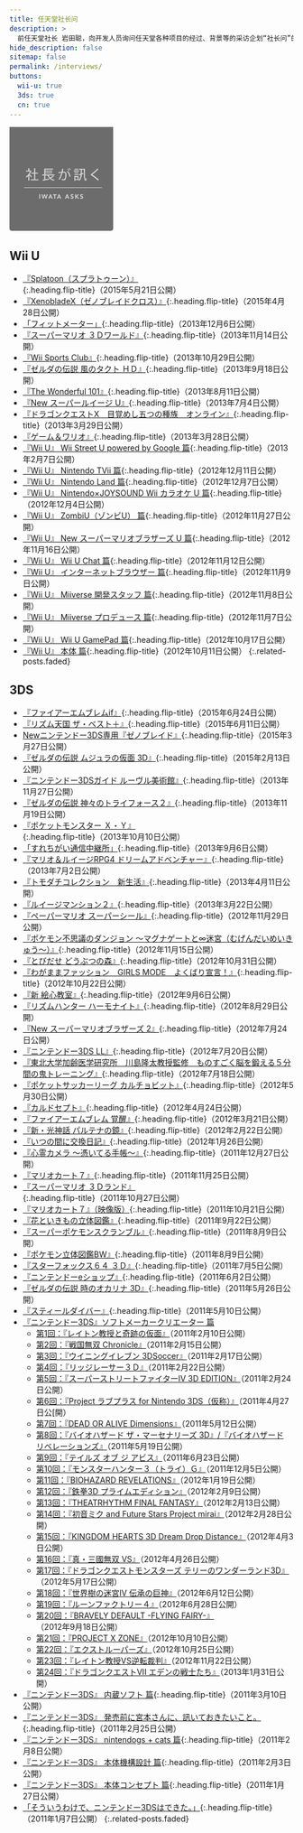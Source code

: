 ```yaml
---
title: 任天堂社长问
description: >
  前任天堂社长 岩田聪，向开发人员询问任天堂各种项目的经过、背景等的采访企划“社长问”的链接集。<br>本页面下链接均转载自任天堂官网：<br><https://www.nintendo.co.jp/corporate/links/index.html>
hide_description: false
sitemap: false
permalink: /interviews/
buttons:
  wii-u: true
  3ds: true
  cn: true
---
```


![](/interviews/title_iwataasks.png)

## Wii U

* [『Splatoon（スプラトゥーン）』]{:.heading.flip-title}（2015年5月21日公開）
* [『XenobladeX（ゼノブレイドクロス）』]{:.heading.flip-title}（2015年4月28日公開）
* [「フィットメーター」]{:.heading.flip-title}（2013年12月6日公開）
* [『スーパーマリオ ３Ｄワールド』]{:.heading.flip-title}（2013年11月14日公開）
* [『Wii Sports Club』]{:.heading.flip-title}（2013年10月29日公開）
* [『ゼルダの伝説 風のタクト ＨＤ』]{:.heading.flip-title}（2013年9月18日公開）
* [『The Wonderful 101』]{:.heading.flip-title}（2013年8月11日公開）
* [『New スーパールイージ U』]{:.heading.flip-title}（2013年7月4日公開）
* [『ドラゴンクエストX　目覚めし五つの種族　オンライン』]{:.heading.flip-title}（2013年3月29日公開）
* [『ゲーム＆ワリオ』]{:.heading.flip-title}（2013年3月28日公開）
* [『Wii U』 Wii Street U powered by Google 篇]{:.heading.flip-title}（2013年2月7日公開）
* [『Wii U』 Nintendo TVii 篇]{:.heading.flip-title}（2012年12月11日公開）
* [『Wii U』 Nintendo Land 篇]{:.heading.flip-title}（2012年12月7日公開）
* [『Wii U』 Nintendo×JOYSOUND Wii カラオケ U 篇]{:.heading.flip-title}（2012年12月4日公開）
* [『Wii U』 ZombiU（ゾンビU） 篇]{:.heading.flip-title}（2012年11月27日公開）
* [『Wii U』 New スーパーマリオブラザーズ U 篇]{:.heading.flip-title}（2012年11月16日公開）
* [『Wii U』 Wii U Chat 篇]{:.heading.flip-title}（2012年11月12日公開）
* [『Wii U』 インターネットブラウザー 篇]{:.heading.flip-title}（2012年11月9日公開）
* [『Wii U』 Miiverse 開発スタッフ 篇]{:.heading.flip-title}（2012年11月8日公開）
* [『Wii U』 Miiverse プロデュース 篇]{:.heading.flip-title}（2012年11月7日公開）
* [『Wii U』 Wii U GamePad 篇]{:.heading.flip-title}（2012年10月17日公開）
* [『Wii U』 本体 篇]{:.heading.flip-title}（2012年10月11日公開）
{:.related-posts.faded}

## 3DS

* [『ファイアーエムブレムif』]{:.heading.flip-title}（2015年6月24日公開）
* [『リズム天国 ザ・ベスト＋』]{:.heading.flip-title}（2015年6月11日公開）
* [Newニンテンドー3DS専用『ゼノブレイド』]{:.heading.flip-title}（2015年3月27日公開）
* [『ゼルダの伝説 ムジュラの仮面 3D』]{:.heading.flip-title}（2015年2月13日公開）
* [『ニンテンドー3DSガイド ルーヴル美術館』]{:.heading.flip-title}（2013年11月27日公開）
* [『ゼルダの伝説 神々のトライフォース２』]{:.heading.flip-title}（2013年11月19日公開）
* [『ポケットモンスター Ｘ・Ｙ』]{:.heading.flip-title}（2013年10月10日公開）
* [「すれちがい通信中継所」]{:.heading.flip-title}（2013年9月6日公開）
* [『マリオ＆ルイージRPG4 ドリームアドベンチャー』]{:.heading.flip-title}（2013年7月2日公開）
* [『トモダチコレクション　新生活』]{:.heading.flip-title}（2013年4月11日公開）
* [『ルイージマンション２』]{:.heading.flip-title}（2013年3月22日公開）
* [『ペーパーマリオ スーパーシール』]{:.heading.flip-title}（2012年11月29日公開）
* [『ポケモン不思議のダンジョン ～マグナゲートと∞迷宮（むげんだいめいきゅう～）』]{:.heading.flip-title}（2012年11月15日公開）
* [『とびだせ どうぶつの森』]{:.heading.flip-title}（2012年10月31日公開）
* [『わがままファッション　GIRLS MODE　よくばり宣言！』]{:.heading.flip-title}（2012年10月22日公開）
* [『新 絵心教室』]{:.heading.flip-title}（2012年9月6日公開）
* [『リズムハンター ハーモナイト』]{:.heading.flip-title}（2012年8月29日公開）
* [『New スーパーマリオブラザーズ 2』]{:.heading.flip-title}（2012年7月24日公開）
* [『ニンテンドー3DS LL』]{:.heading.flip-title}（2012年7月20日公開）
* [『東北大学加齢医学研究所　川島隆太教授監修　ものすごく脳を鍛える５分間の鬼トレーニング』]{:.heading.flip-title}（2012年7月18日公開）
* [『ポケットサッカーリーグ カルチョビット』]{:.heading.flip-title}（2012年5月30日公開）
* [『カルドセプト』]{:.heading.flip-title}（2012年4月24日公開）
* [『ファイアーエムブレム 覚醒』]{:.heading.flip-title}（2012年3月21日公開）
* [『新・光神話 パルテナの鏡』]{:.heading.flip-title}（2012年2月22日公開）
* [『いつの間に交換日記』]{:.heading.flip-title}（2012年1月26日公開）
* [『心霊カメラ ～憑いてる手帳～』]{:.heading.flip-title}（2011年12月27日公開）
* [『マリオカート７』]{:.heading.flip-title}（2011年11月25日公開）
* [『スーパーマリオ ３Ｄランド』]{:.heading.flip-title}（2011年10月27日公開）
* [『マリオカート７』（映像版）]{:.heading.flip-title}（2011年10月21日公開）
* [『花といきもの立体図鑑』]{:.heading.flip-title}（2011年9月22日公開）
* [『スーパーポケモンスクランブル』]{:.heading.flip-title}（2011年8月9日公開）
* [『ポケモン立体図鑑BW』]{:.heading.flip-title}（2011年8月9日公開）
* [『スターフォックス６４ ３Ｄ』]{:.heading.flip-title}（2011年7月5日公開）
* [『ニンテンドーeショップ』]{:.heading.flip-title}（2011年6月2日公開）
* [『ゼルダの伝説 時のオカリナ 3D』]{:.heading.flip-title}（2011年5月26日公開）
* [『スティールダイバー』]{:.heading.flip-title}（2011年5月10日公開）
* [『ニンテンドー3DS』ソフトメーカークリエーター 篇]
    * [第1回：『レイトン教授と奇跡の仮面』]（2011年2月10日公開）
    * [第2回：『戦国無双 Chronicle』]（2011年2月15日公開）
    * [第3回：『ウイニングイレブン 3DSoccer』]（2011年2月17日公開）
    * [第4回：『リッジレーサー３Ｄ』]（2011年2月22日公開）
    * [第5回：『スーパーストリートファイターIV 3D EDITION』]（2011年2月24日公開）
    * [第6回：『Project ラブプラス for Nintendo 3DS（仮称）』]（2011年4月27日公[開）
    * [第7回：『DEAD OR ALIVE Dimensions』]（2011年5月12日公開）
    * [第8回：『バイオハザード ザ・マーセナリーズ 3D』/『バイオハザード リベレーションズ』]（2011年5月19日公開）
    * [第9回：『テイルズ オブ ジ アビス』]（2011年6月23日公開）
    * [第10回：『モンスターハンター３（トライ）Ｇ』]（2011年12月5日公開）
    * [第11回：『BIOHAZARD REVELATIONS』]（2012年1月19日公開）
    * [第12回：『鉄拳3D プライムエディション』]（2012年2月9日公開）
    * [第13回：『THEATRHYTHM FINAL FANTASY』]（2012年2月13日公開）
    * [第14回：『初音ミク and Future Stars Project mirai』]（2012年2月28日公開）
    * [第15回：『KINGDOM HEARTS 3D Dream Drop Distance』]（2012年4月3日公開）
    * [第16回：『真・三國無双 VS』]（2012年4月26日公開）
    * [第17回：『ドラゴンクエストモンスターズ テリーのワンダーランド3D』]（2012年5月17日公開）
    * [第18回：『世界樹の迷宮IV 伝承の巨神』]（2012年6月12日公開）
    * [第19回：『ルーンファクトリー４』]（2012年6月28日公開）
    * [第20回：『BRAVELY DEFAULT -FLYING FAIRY-』]（2012年9月18日公開）
    * [第21回：『PROJECT X ZONE』]（2012年10月10日公開）
    * [第22回：『エクストルーパーズ』]（2012年10月25日公開）
    * [第23回：『レイトン教授VS逆転裁判』]（2012年11月22日公開）
    * [第24回：『ドラゴンクエストVII エデンの戦士たち』]（2013年1月31日公開）
* [『ニンテンドー3DS』 内蔵ソフト 篇]{:.heading.flip-title}（2011年3月10日公開）
* [『ニンテンドー3DS』 発売前に宮本さんに、訊いておきたいこと。]{:.heading.flip-title}（2011年2月25日公開）
* [『ニンテンドー3DS』 nintendogs + cats 篇]{:.heading.flip-title}（2011年2月8日公開）
* [『ニンテンドー3DS』 本体機構設計 篇]{:.heading.flip-title}（2011年2月3日公開）
* [『ニンテンドー3DS』 本体コンセプト 篇]{:.heading.flip-title}（2011年1月27日公開）
* [「そういうわけで、ニンテンドー3DSはできた。」]{:.heading.flip-title}（2011年1月7日公開）
{:.related-posts.faded}


[『Splatoon（スプラトゥーン）』]: jp/wiiu/agmj/vol1/1.md
[『XenobladeX（ゼノブレイドクロス）』]: jp/wiiu/ax5j/vol1/1.md
[「フィットメーター」]: jp/wiiu/astj/vol1/1.md
[『スーパーマリオ ３Ｄワールド』]: jp/wiiu/ardj/vol1/1.md
[『Wii Sports Club』]: jp/wiiu/awsj/vol1/1.md
[『ゼルダの伝説 風のタクト ＨＤ』]: jp/wiiu/bczj/vol1/1.md
[『The Wonderful 101』]: jp/wiiu/acmj/vol1/1.md
[『New スーパールイージ U』]: jp/wiiu/arsj/vol1/1.md
[『ドラゴンクエストX　目覚めし五つの種族　オンライン』]: jp/wiiu/adqj/vol1/1.md
[『ゲーム＆ワリオ』]: jp/wiiu/asaj/vol1/1.md
[『Wii U』 Wii Street U powered by Google 篇]: jp/wiiu/hardware/vol12/1.md
[『Wii U』 Nintendo TVii 篇]: jp/wiiu/hardware/vol11/1.md
[『Wii U』 Nintendo Land 篇]: jp/wiiu/hardware/vol10/1.md
[『Wii U』 Nintendo×JOYSOUND Wii カラオケ U 篇]: jp/wiiu/hardware/vol9/1.md
[『Wii U』 ZombiU（ゾンビU） 篇]: jp/wiiu/hardware/vol8/1.md
[『Wii U』 New スーパーマリオブラザーズ U 篇]: jp/wiiu/hardware/vol7/1.md
[『Wii U』 Wii U Chat 篇]: jp/wiiu/hardware/vol6/1.md
[『Wii U』 インターネットブラウザー 篇]: jp/wiiu/hardware/vol5/1.md
[『Wii U』 Miiverse 開発スタッフ 篇]: jp/wiiu/hardware/vol4/1.md
[『Wii U』 Miiverse プロデュース 篇]: jp/wiiu/hardware/vol3/1.md
[『Wii U』 Wii U GamePad 篇]: jp/wiiu/hardware/vol2/1.md
[『Wii U』 本体 篇]: jp/wiiu/hardware/vol1/1.md
[『ファイアーエムブレムif』]: jp/3ds/bfwj/vol1/1.md
[『リズム天国 ザ・ベスト＋』]: jp/3ds/bpjj/vol1/1.md
[Newニンテンドー3DS専用『ゼノブレイド』]: jp/3ds/cafj/vol1/1.md
[『ゼルダの伝説 ムジュラの仮面 3D』]: jp/3ds/ajrj/vol1/1.md
[『ニンテンドー3DSガイド ルーヴル美術館』]: jp/3ds/al8j/vol1/1.md
[『ゼルダの伝説 神々のトライフォース２』]: jp/3ds/bzlj/vol1/1.md
[『ポケットモンスター Ｘ・Ｙ』]: jp/3ds/ekjj/vol1/1.md
[「すれちがい通信中継所」]: jp/3ds/streetpass_relay/vol1/1.md
[『マリオ＆ルイージRPG4 ドリームアドベンチャー』]: jp/3ds/aymj/vol1/1.md
[『トモダチコレクション　新生活』]: jp/3ds/ec6j/vol1/1.md
[『ルイージマンション２』]: jp/3ds/aggj/vol1/1.md
[『ペーパーマリオ スーパーシール』]: jp/3ds/ag5j/vol1/1.md
[『ポケモン不思議のダンジョン ～マグナゲートと∞迷宮（むげんだいめいきゅう～）』]: jp/3ds/apdj/vol1/1.md
[『とびだせ どうぶつの森』]: jp/3ds/egdj/vol1/1.md
[『わがままファッション　GIRLS MODE　よくばり宣言！』]: jp/3ds/aclj/vol1/1.md
[『新 絵心教室』]: jp/3ds/aacj/vol1/1.md
[『リズムハンター ハーモナイト』]: jp/3ds/aq7j/vol1/1.md
[『New スーパーマリオブラザーズ 2』]: jp/3ds/abej/vol1/1.md
[『ニンテンドー3DS LL』]: jp/3ds/3dsLL/vol1/1.md
[『東北大学加齢医学研究所　川島隆太教授監修　ものすごく脳を鍛える５分間の鬼トレーニング』]: jp/3ds/asrj/vol1/1.md
[『ポケットサッカーリーグ カルチョビット』]: jp/3ds/ahbj/vol1/1.md
[『カルドセプト』]: jp/3ds/acbj/vol1/1.md
[『ファイアーエムブレム 覚醒』]: jp/3ds/afej/vol1/1.md
[『新・光神話 パルテナの鏡』]: jp/3ds/akdj/vol1/1.md
[『いつの間に交換日記』]: jp/3ds/jfrj/vol1/1.md
[『心霊カメラ ～憑いてる手帳～』]: jp/3ds/alcj/vol1/1.md
[『マリオカート７』]: jp/3ds/amkj/vol1/1.md
[『スーパーマリオ ３Ｄランド』]: jp/3ds/arej/vol1/1.md
[『マリオカート７』（映像版）]: 3ds/amkj/movie/1.md
[『花といきもの立体図鑑』]: jp/3ds/asuj/vol1/1.md
[『スーパーポケモンスクランブル』]: jp/3ds/accj/vol1/1.md
[『ポケモン立体図鑑BW』]: jp/3ds/jrva/vol1/1.md
[『スターフォックス６４ ３Ｄ』]: jp/3ds/anrj/vol1/1.md
[『ニンテンドーeショップ』]: jp/3ds/eshop/vol1/1.md
[『ゼルダの伝説 時のオカリナ 3D』]: jp/3ds/aqej/vol1/1.md
[『スティールダイバー』]: jp/3ds/asdj/vol1/1.md
[『ニンテンドー3DS』ソフトメーカークリエーター 篇]: jp/3ds/creators/intro/1.md
[『ニンテンドー3DS』 内蔵ソフト 篇]: jp/3ds/hardware/vol6/1.md
[『ニンテンドー3DS』 発売前に宮本さんに、訊いておきたいこと。]: jp/3ds/hardware/vol5/1.md
[『ニンテンドー3DS』 nintendogs + cats 篇]: jp/3ds/hardware/vol4/1.md
[『ニンテンドー3DS』 本体機構設計 篇]: jp/3ds/hardware/vol3/1.md
[『ニンテンドー3DS』 本体コンセプト 篇]: jp/3ds/hardware/vol2/1.md
[「そういうわけで、ニンテンドー3DSはできた。」]: jp/3ds/hardware/vol1/1.md
[第1回：『レイトン教授と奇跡の仮面』]: jp/3ds/creators/vol1/1.md
[第2回：『戦国無双 Chronicle』]: jp/3ds/creators/vol2/1.md
[第3回：『ウイニングイレブン 3DSoccer』]: jp/3ds/creators/vol3/1.md
[第4回：『リッジレーサー３Ｄ』]: jp/3ds/creators/vol4/1.md
[第5回：『スーパーストリートファイターIV 3D EDITION』]: jp/3ds/creators/vol5/1.md
[第6回：『Project ラブプラス for Nintendo 3DS（仮称）』]: jp/3ds/creators/vol6/1.md
[第7回：『DEAD OR ALIVE Dimensions』]: jp/3ds/creators/vol7/1.md
[第8回：『バイオハザード ザ・マーセナリーズ 3D』/『バイオハザード リベレーションズ』]: jp/3ds/creators/vol8/1.md
[第9回：『テイルズ オブ ジ アビス』]: jp/3ds/creators/vol9/1.md
[第10回：『モンスターハンター３（トライ）Ｇ』]: jp/3ds/creators/vol10/1.md
[第11回：『BIOHAZARD REVELATIONS』]: jp/3ds/creators/vol11/1.md
[第12回：『鉄拳3D プライムエディション』]: jp/3ds/creators/vol12/1.md
[第13回：『THEATRHYTHM FINAL FANTASY』]: jp/3ds/creators/vol13/1.md
[第14回：『初音ミク and Future Stars Project mirai』]: jp/3ds/creators/vol14/1.md
[第15回：『KINGDOM HEARTS 3D Dream Drop Distance』]: jp/3ds/creators/vol15/1.md
[第16回：『真・三國無双 VS』]: jp/3ds/creators/vol16/1.md
[第17回：『ドラゴンクエストモンスターズ テリーのワンダーランド3D』]: jp/3ds/creators/vol17/1.md
[第18回：『世界樹の迷宮IV 伝承の巨神』]: jp/3ds/creators/vol18/1.md
[第19回：『ルーンファクトリー４』]: jp/3ds/creators/vol19/1.md
[第20回：『BRAVELY DEFAULT -FLYING FAIRY-』]: jp/3ds/creators/vol20/1.md
[第21回：『PROJECT X ZONE』]: jp/3ds/creators/vol21/1.md
[第22回：『エクストルーパーズ』]: jp/3ds/creators/vol22/1.md
[第23回：『レイトン教授VS逆転裁判』]: jp/3ds/creators/vol23/1.md
[第24回：『ドラゴンクエストVII エデンの戦士たち』]: jp/3ds/creators/vol24/1.md
